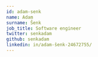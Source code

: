 ```yaml
---
id: adam-senk
name: Adam
surname: Šenk
job_title: Software engineer
twitter: senkadam
github: senkadam
linkedin: in/adam-šenk-24672755/
---
```


